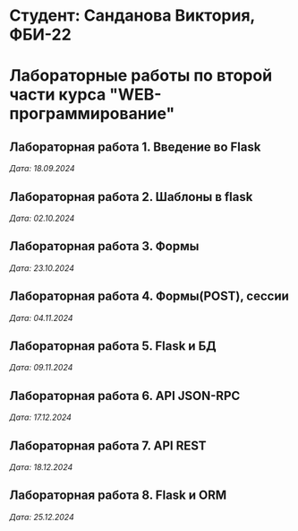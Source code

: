 # Студент: Санданова Виктория, ФБИ-22

# Лабораторные работы по второй части курса "WEB-программирование"

## Лабораторная работа 1. Введение во Flask

*Дата: 18.09.2024*

## Лабораторная работа 2. Шаблоны в flask

*Дата: 02.10.2024*

## Лабораторная работа 3. Формы

*Дата: 23.10.2024*

## Лабораторная работа 4. Формы(POST), сессии

*Дата: 04.11.2024*

## Лабораторная работа 5. Flask и БД

*Дата: 09.11.2024*

## Лабораторная работа 6. API JSON-RPC

*Дата: 17.12.2024*

## Лабораторная работа 7. API REST

*Дата: 18.12.2024*

## Лабораторная работа 8. Flask и ORM

*Дата: 25.12.2024*

